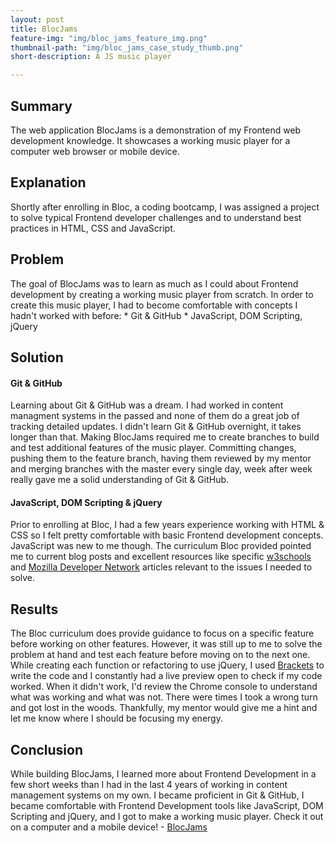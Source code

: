 ```yaml
---
layout: post
title: BlocJams
feature-img: "img/bloc_jams_feature_img.png"
thumbnail-path: "img/bloc_jams_case_study_thumb.png"
short-description: A JS music player

---
```

<h2>Summary</h2>
The web application BlocJams is a demonstration of my Frontend web development knowledge. It showcases a working music player for a computer web browser or mobile device.

<h2>Explanation</h2>
Shortly after enrolling in Bloc, a coding bootcamp, I was assigned a project to solve typical Frontend developer challenges and to understand best practices in HTML, CSS and JavaScript. 

<h2>Problem</h2>
The goal of BlocJams was to learn as much as I could about Frontend development by creating a working music player from scratch. In order to create this music player, I had to become comfortable with concepts I hadn't worked with before:
* Git & GitHub
* JavaScript, DOM Scripting, jQuery

<h2>Solution</h2>

<h4>Git & GitHub</h4>
Learning about Git & GitHub was a dream. I had worked in content managment systems in the passed and none of them do a great job of tracking detailed updates. I didn't learn Git & GitHub overnight, it takes longer than that. Making BlocJams required me to create branches to build and test additional features of the music player. Committing changes, pushing them to the feature branch, having them reviewed by my mentor and merging branches with the master every single day, week after week really gave me a solid understanding of Git & GitHub.

<h4>JavaScript, DOM Scripting & jQuery</h4>
Prior to enrolling at Bloc, I had a few years experience working with HTML & CSS so I felt pretty comfortable with basic Frontend development concepts. JavaScript was new to me though. The curriculum Bloc provided pointed me to current blog posts and excellent resources like specific <a href="https://www.w3schools.com/">w3schools</a> and <a href="https://developer.mozilla.org/en-US/">Mozilla Developer Network</a> articles relevant to the issues I needed to solve. 

<h2>Results</h2>
The Bloc curriculum does provide guidance to focus on a specific feature before working on other features. However, it was still up to me to solve the problem at hand and test each feature before moving on to the next one. While creating each function or refactoring to use jQuery, I used <a href="http://brackets.io/">Brackets</a> to write the code and I constantly had a live preview open to check if my code worked. When it didn't work, I'd review the Chrome console to understand what was working and what was not. There were times I took a wrong turn and got lost in the woods. Thankfully, my mentor would give me a hint and let me know where I should be focusing my energy.

<h2>Conclusion</h2>
While building BlocJams, I learned more about Frontend Development in a few short weeks than I had in the last 4 years of working in content management systems on my own. I became proficient in Git & GitHub, I became comfortable with Frontend Development tools like JavaScript, DOM Scripting and jQuery, and I got to make a working music player. Check it out on a computer and a mobile device! - <a href="http://bloc-jams-realtimschmidt.netlify.com/">BlocJams</a>